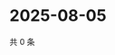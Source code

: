 # 2025-08-05

共 0 条

<!-- BEGIN ZHIHUQUESTIONS -->
<!-- 最后更新时间 Tue Aug 05 2025 18:14:21 GMT+0800 (China Standard Time) -->

<!-- END ZHIHUQUESTIONS -->
